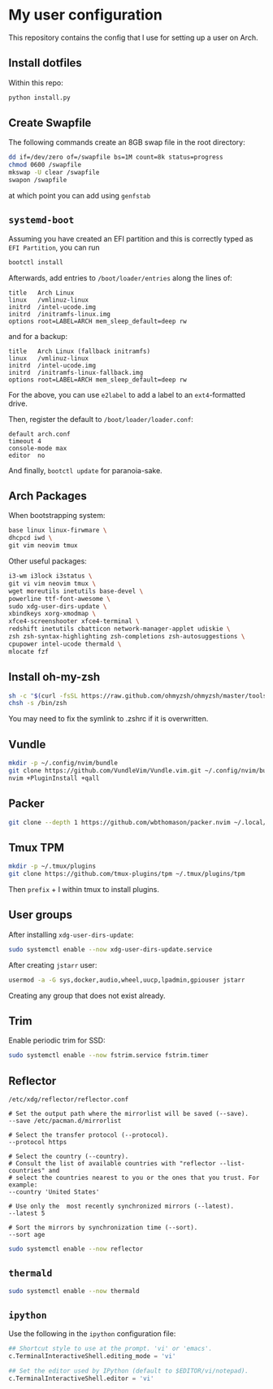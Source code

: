 My user configuration
=====================
This repository contains the config that I use for setting up a user on Arch.

Install dotfiles
----------------
Within this repo:
```bash
python install.py
```

Create Swapfile
---------------
The following commands create an 8GB swap file in the root directory:
```bash
dd if=/dev/zero of=/swapfile bs=1M count=8k status=progress
chmod 0600 /swapfile
mkswap -U clear /swapfile
swapon /swapfile
```
at which point you can add using `genfstab`

`systemd-boot`
--------------
Assuming you have created an EFI partition and this is correctly typed as `EFI Partition`, you can run
```bash
bootctl install
```

Afterwards, add entries to `/boot/loader/entries` along the lines of:
```
title   Arch Linux
linux   /vmlinuz-linux
initrd  /intel-ucode.img
initrd  /initramfs-linux.img
options root=LABEL=ARCH mem_sleep_default=deep rw
```
and for a backup:
```
title   Arch Linux (fallback initramfs)
linux   /vmlinuz-linux
initrd  /intel-ucode.img
initrd  /initramfs-linux-fallback.img
options root=LABEL=ARCH mem_sleep_default=deep rw
```
For the above, you can use `e2label` to add a label to an `ext4`-formatted drive.

Then, register the default to `/boot/loader/loader.conf`:
```
default arch.conf
timeout 4
console-mode max
editor  no
```

And finally, `bootctl update` for paranoia-sake.

Arch Packages
-------------
When bootstrapping system:
```bash
base linux linux-firwmare \
dhcpcd iwd \
git vim neovim tmux
```

Other useful packages:
```bash
i3-wm i3lock i3status \
git vi vim neovim tmux \
wget moreutils inetutils base-devel \
powerline ttf-font-awesome \
sudo xdg-user-dirs-update \
xbindkeys xorg-xmodmap \
xfce4-screenshooter xfce4-terminal \
redshift inetutils cbatticon network-manager-applet udiskie \
zsh zsh-syntax-highlighting zsh-completions zsh-autosuggestions \
cpupower intel-ucode thermald \
mlocate fzf
```

Install oh-my-zsh
-----------------
```bash
sh -c "$(curl -fsSL https://raw.github.com/ohmyzsh/ohmyzsh/master/tools/install.sh)"
chsh -s /bin/zsh
```
You may need to fix the symlink to .zshrc if it is overwritten.

Vundle
------
```bash
mkdir -p ~/.config/nvim/bundle
git clone https://github.com/VundleVim/Vundle.vim.git ~/.config/nvim/bundle/Vundle.vim
nvim +PluginInstall +qall
```

Packer
------
```bash
git clone --depth 1 https://github.com/wbthomason/packer.nvim ~/.local/share/nvim/site/pack/packer/start/packer.nvim
```

Tmux TPM
--------
```bash
mkdir -p ~/.tmux/plugins
git clone https://github.com/tmux-plugins/tpm ~/.tmux/plugins/tpm
```

Then `prefix` + <kdb>I</kdb> within tmux to install plugins.

User groups
-----------
After installing `xdg-user-dirs-update`:

```bash
sudo systemctl enable --now xdg-user-dirs-update.service
```

After creating `jstarr` user:
```bash
usermod -a -G sys,docker,audio,wheel,uucp,lpadmin,gpiouser jstarr
```
Creating any group that does not exist already.

Trim
----
Enable periodic trim for SSD:
```bash
sudo systemctl enable --now fstrim.service fstrim.timer
```

Reflector
---------
```
/etc/xdg/reflector/reflector.conf
```
```
# Set the output path where the mirrorlist will be saved (--save).
--save /etc/pacman.d/mirrorlist

# Select the transfer protocol (--protocol).
--protocol https

# Select the country (--country).
# Consult the list of available countries with "reflector --list-countries" and
# select the countries nearest to you or the ones that you trust. For example:
--country 'United States'

# Use only the  most recently synchronized mirrors (--latest).
--latest 5

# Sort the mirrors by synchronization time (--sort).
--sort age
```
```bash
sudo systemctl enable --now reflector
```

`thermald`
----------
```bash
sudo systemctl enable --now thermald
```

`ipython`
---------
Use the following in the `ipython` configuration file:
```python
## Shortcut style to use at the prompt. 'vi' or 'emacs'.
c.TerminalInteractiveShell.editing_mode = 'vi'

## Set the editor used by IPython (default to $EDITOR/vi/notepad).
c.TerminalInteractiveShell.editor = 'vi'
```
